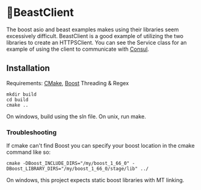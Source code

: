 # :japanese_ogre:BeastClient
The boost asio and beast examples makes using their libraries seem excessively difficult. BeastClient is a good example of utilizing
the two libraries to create an HTTPSClient.  You can see the Service class for an example of using the client to communicate with [Consul](https://www.consul.io/). 

## Installation
Requirements: [CMake](https://cmake.org/), [Boost](https://www.boost.org/) Threading & Regex
```
mkdir build
cd build
cmake ..
```
On windows, build using the sln file.  On unix, run make.

### Troubleshooting
If cmake can't find Boost you can specify your boost location in the cmake command like so:
```
cmake -DBoost_INCLUDE_DIRS="/my/boost_1_66_0" -DBoost_LIBRARY_DIRS="/my/boost_1_66_0/stage/lib" ../
```

On windows, this project expects static boost libraries with MT linking.
